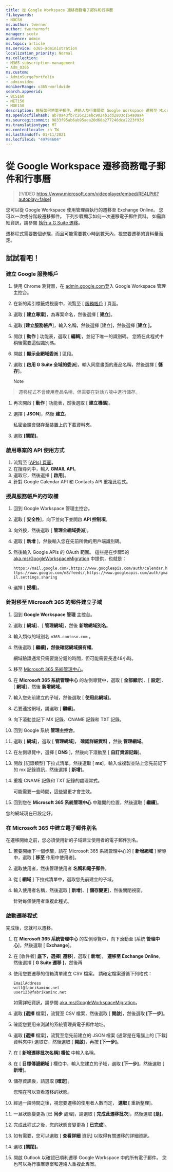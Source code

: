 ```yaml
---
title: 從 Google Workspace 遷移商務電子郵件和行事曆
f1.keywords:
- NOCSH
ms.author: twerner
author: twernermsft
manager: scotv
audience: Admin
ms.topic: article
ms.service: o365-administration
localization_priority: Normal
ms.collection:
- M365-subscription-management
- Adm_O365
ms.custom:
- AdminSurgePortfolio
- adminvideo
monikerRange: o365-worldwide
search.appverid:
- BCS160
- MET150
- MOE150
description: 瞭解如何將電子郵件、連絡人及行事曆從 Google Workspace 遷移至 Microsoft 365 for business。
ms.openlocfilehash: ab70a43fb7c26c23ebc9024b1cd2803c164a0aa4
ms.sourcegitcommit: 9833f95ab6ab95aea20d68a277246dca2223f93d
ms.translationtype: MT
ms.contentlocale: zh-TW
ms.lasthandoff: 01/11/2021
ms.locfileid: "49794604"
---
```

# <a name="migrate-business-email-and-calendar-from-google-workspace"></a>從 Google Workspace 遷移商務電子郵件和行事曆

> [!VIDEO https://www.microsoft.com/videoplayer/embed/RE4LPt6?autoplay=false]

您可以從 Google Workspace 使用管理員執行的遷移至 Exchange Online。 您可以一次或分階段遷移郵件。 下列步驟顯示如何一次遷移電子郵件資料。 如需詳細資訊，請參閱 [執行 a G Suite 遷移](https://docs.microsoft.com/exchange/mailbox-migration/perform-g-suite-migration)。

遷移程式需要數個步驟，而且可能需要數小時到數天內，視您要遷移的資料量而定。

## <a name="try-it"></a>試試看吧！

### <a name="create-a-google-service-account"></a>建立 Google 服務帳戶

1. 使用 Chrome 瀏覽器，在 [admin.google.com](https://admin.google.com)登入 Google Workspace 管理主控台。 
1. 在新的索引標籤或視窗中，流覽至 [ [服務帳戶](https://console.developers.google.com/iam-admin/serviceaccounts) ] 頁面。 
1. 選取 [ **建立專案**]，為專案命名，然後選擇 [ **建立**]。 
1. 選取 [**建立服務帳戶**]，輸入名稱，然後選擇 [建立]，然後選擇 [**建立** **]。** 
1. 開啟 [ **動作** ] 功能表，選取 [ **編輯**]，並記下唯一的識別碼。 您將在此程式中稍後需要這個識別碼。 
1. 開啟 [ **顯示全網域委派** ] 區段。 
1. 選取 [ **啟用 G Suite 全域的委派**]，輸入同意畫面的產品名稱，然後選擇 [ **儲存**]。 

    > [!NOTE]
> 遷移程式不會使用產品名稱，但需要在對話方塊中進行儲存。     

1. 再次開啟 [ **動作** ] 功能表，然後選取 [ **建立機碼**]。 
1. 選擇 [ **JSON**]，然後 **建立**。 

     私密金鑰會儲存至裝置上的下載資料夾。
 
1. 選取 **[關閉]**。 

### <a name="enable-api-usage-for-the-project"></a>啟用專案的 API 使用方式

1. 流覽至 [ [APIs] 頁面](https://console.developers.google.com/apis/library)。 
1. 在搜尋列中，輸入 **GMAIL API**。
1. 選取它，然後選擇 [ **啟用**]。
1. 針對 Google Calendar API 和 Contacts API 重複此程式。 

### <a name="grant-access-to-the-service-account"></a>授與服務帳戶的存取權

1. 回到 Google Workspace 管理主控台。 
1. 選取 [ **安全性**]，向下並向下並開啟 **API 控制項**。 
1. 向外按，然後選取 [ **管理全網域委派**]。
1. 選取 [ **新增** ]，然後輸入您在先前所做的用戶端識別碼。
1. 然後輸入 Google APIs 的 OAuth 範圍。 這些是在步驟5的 [aka.ms/GoogleWorkspaceMigration](https://docs.microsoft.com/exchange/mailbox-migration/perform-g-suite-migration#grant-access-to-the-service-account-for-your-google-tenant) 中提供，也就是：

    `https://mail.google.com/,https://www.googleapis.com/auth/calendar,https://www.google.com/m8/feeds/,https://www.googleapis.com/auth/gmail.settings.sharing`
 
1. 選擇 [ **授權**]。 

### <a name="create-a-sub-domain-for-mail-going-to-microsoft-365"></a>針對移至 Microsoft 365 的郵件建立子域

1. 回到 **Google Workspace 管理** 主控台。
1. 選取 [ **網域**]、[ **管理網域**]，然後 **新增網域別名**。 
1. 輸入類似的域別名 `m365.contoso.com` 。
1. 然後選取 [ **繼續]，然後確認網域擁有權**。 

    網域驗證通常只需要幾分鐘的時間，但可能需要長達48小時。

1. 移至 [Microsoft 365 系統管理中心](https://admin.microsoft.com)。
1. 在 **Microsoft 365 系統管理中心** 的左側導覽中，選取 [ **全部顯示**]、[ **設定**]、[ **網域**]，然後 **新增網域**。 
1. 輸入您先前建立的子域，然後選取 [ **使用此網域**]。 
1. 若要連接網域，請選取 [ **繼續**]。 
1. 向下滾動並記下 MX 記錄、CNAME 記錄和 TXT 記錄。 
1. 回到 Google 系統 **管理主控台**。
1. 選取 [ **網域**]，選取 [ **管理網域**]， **確認詳細資料** ，然後 **管理網域**。 
1. 在左側導覽中，選擇 [ **DNS** ]，然後向下滾動至 [ **自訂資源記錄**]。 
1. 開啟 [記錄類型] 下拉式清單，然後選取 [ **mx**]，輸入或複製並貼上您先前記下的 mx 記錄資訊，然後選擇 [ **新增**]。 
1. 重複 CNAME 記錄和 TXT 記錄的處理常式。 

    可能需要一些時間，這些變更才會生效。  

1. 回到您在 **Microsoft 365 系統管理中心** 中離開的位置，然後選取 [ **繼續**]。 

您的網域現在已設定好。  

### <a name="create-email-aliases-in-microsoft-365"></a>在 Microsoft 365 中建立電子郵件別名

在遷移開始之前，您必須使用新的子域建立使用者的電子郵件別名。 

1. 若要開始下一個步驟，請在 Microsoft 365 系統管理中心的 [ **新增網域** ] 嚮導中，選取 [ **移至** 作用中使用者]。 
1. 選取使用者，然後管理使用者 **名稱和電子郵件**。 
1. 從 [ **網域** ] 下拉式清單中，選取您先前建立的子域。 
1. 輸入使用者名稱，然後選取 [ **新增**]、[ **儲存變更**]，然後關閉視窗。 

    針對每個使用者重複此程式。 

### <a name="start-the-migration-process"></a>啟動遷移程式

完成後，您就可以遷移。 

1. 在 **Microsoft 365 系統管理中心** 的左側導覽中，向下滾動至 [系統 **管理中心**]，然後選取 [ **Exchange**]。 
1. 在 [收件者] **底下，選擇**[ **遷移**]，選取 [ **新增**]， **遷移至 Exchange Online**，然後選擇 [ **G Suite 遷移** **]**，然後再 
1. 使用您要遷移的信箱清單建立 CSV 檔案。 請確定檔案遵循下列格式： 

    ```CSV
    EmailAddress
    will@fabrikaminc.net
    user123@fabrikaminc.net
    ```

      如需詳細資訊，請參閱 [aka.ms/GoogleWorkspaceMigration](https://docs.microsoft.com/exchange/mailbox-migration/perform-g-suite-migration#start-a-g-suite-migration-batch-with-the-exchange-admin-center-eac)。 

1. 選取 **[選擇** 檔案]，流覽至 CSV 檔案，然後選取 [ **開啟**]，然後選取 **[下一步]**。 
1. 確認您要用來測試的系統管理員電子郵件地址。 
1. 選取 **[選擇** 檔案]，流覽至您先前建立的 JSON 檔案 (通常是在電腦上的 [下載] 資料夾中) 選取它，然後選取 [ **開啟**]，再按 **[下一步]**。 
1. 在 [ **新增遷移批次名稱] 欄位** 中輸入名稱。
1. 在 [ **目標傳遞網域** ] 欄位中，輸入您建立的子域，選取 **[下一步]**，然後選取 [ **新增**]。 
1. 儲存資訊後，請選取 **[確定]**。 

    您現在可以查看遷移的狀態。 

1. 經過一段時間之後，視您要遷移的使用者人數而定， **選取 [** 重新整理]。 
1. 一旦狀態變更為 [已 **同步** 處理]，請選取 [ **完成此遷移批次**]，然後選取 **[是]**。 
1. 完成此程式之後，您的狀態會變更為 [ **已完成**]。 
1. 如有需要，您可以選取 [ **查看詳細** 資訊] 以取得有關遷移的詳細資訊。 
1. 選取 **[關閉]**。 
1. 開啟 Outlook 以確認已順利遷移 Google Workspace 中的所有電子郵件。
您也可以為行事曆專案和連絡人重複此專案。